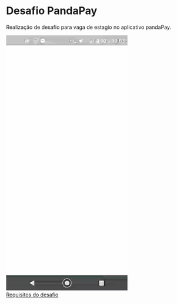 # Desafio PandaPay

Realização de desafio para vaga de estagio no aplicativo pandaPay.

<img src="github\panda.gif">
<br>
<a href="https://docs.google.com/document/d/1Xfm6xfowYy7nNoeUctIQr1K1twBg9PpbJsoTRfs34_o/edit">Requisitos do desafio</a>


